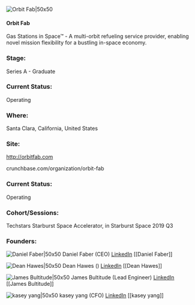 

![Orbit Fab|50x50](https://apimg.techstars.com/connect/images/image_files/5d13fa7b34a60d3b8300003f/original/Orbit_Fab_Logo_2_-_Icon.png)

#### Orbit Fab
Gas Stations in Space™ - A multi-orbit refueling service provider, enabling novel mission flexibility for a bustling in-space economy.

### Stage: 
Series A - Graduate 

### Current Status: 
Operating

### Where:
Santa Clara, California, United States

### Site:
http://orbitfab.com



crunchbase.com/organization/orbit-fab

### Current Status: 
Operating

### Cohort/Sessions: 
Techstars Starburst Space Accelerator, in Starburst Space 2019 Q3

### Founders: 

![Daniel Faber|50x50](https://apimg.techstars.com/connect/images/image_files/5d13f43134a60d3b00000212/original/mugshot_small.jpg) Daniel Faber (CEO) [LinkedIn](https://linkedin.com/in/danielfaber) [[Daniel Faber]]

![Dean Hawes|50x50]() Dean Hawes () [LinkedIn](https://) [[Dean Hawes]]

![James Bultitude|50x50](https://apimg.techstars.com/connect/images/image_files/5d1407daa36c1101410000a3/original/BSVOc91G_400x400_%281%29.jpg) James Bultitude (Lead Engineer) [LinkedIn](https://linkedin.com/in/james-bultitude-42956248) [[James Bultitude]]

![kasey yang|50x50]() kasey yang (CFO) [LinkedIn](https://) [[kasey yang]]


